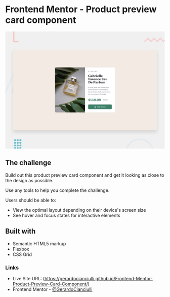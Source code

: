 # Frontend Mentor - Product preview card component

![Design preview for the Product preview card component coding challenge](./assets/design/desktop-preview.jpg)

## The challenge

Build out this product preview card component and get it looking as close to the design as possible.

Use any tools to help you complete the challenge. 

Users should be able to:

- View the optimal layout depending on their device's screen size
- See hover and focus states for interactive elements

## Built with

- Semantic HTML5 markup
- Flexbox
- CSS Grid

### Links

- Live Site URL: (https://gerardocianciulli.github.io/Frontend-Mentor-Product-Preview-Card-Component/)
- Frontend Mentor - [@GerardoCianciulli](https://www.frontendmentor.io/profile/GerardoCianciulli)